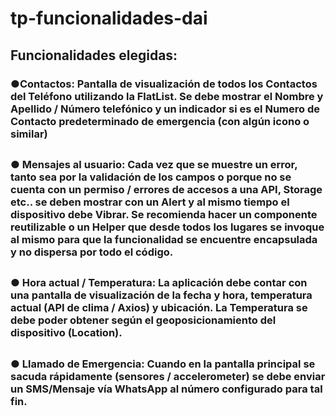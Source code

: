 # tp-funcionalidades-dai

## Funcionalidades elegidas: 

###   ●Contactos: Pantalla de visualización de todos los Contactos del Teléfono utilizando la FlatList. Se debe mostrar el Nombre y Apellido / Número telefónico y un indicador si es el Numero de Contacto predeterminado de emergencia (con algún icono o similar)  

## 

###   ● Mensajes al usuario:  Cada vez que se muestre un error, tanto sea por la validación de los campos  o porque no se cuenta con un permiso / errores de accesos a una API, Storage etc.. se deben mostrar con un Alert y al mismo tiempo el dispositivo debe Vibrar. Se recomienda hacer un componente reutilizable o un Helper que desde todos los lugares se invoque al mismo para que la funcionalidad se encuentre encapsulada y no dispersa por todo el código.  

## 

###   ● Hora actual / Temperatura: La aplicación debe contar con una pantalla de visualización de la fecha y hora, temperatura actual (API de clima / Axios) y ubicación. La Temperatura se debe poder obtener según el geoposicionamiento del dispositivo (Location).  

##

###   ● Llamado de Emergencia:  Cuando en la pantalla principal se sacuda rápidamente (sensores / accelerometer) se debe enviar un SMS/Mensaje vía WhatsApp al número configurado para tal fin. 
